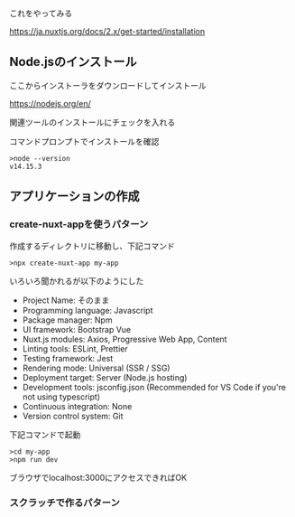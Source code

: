 これをやってみる

https://ja.nuxtjs.org/docs/2.x/get-started/installation

## Node.jsのインストール

ここからインストーラをダウンロードしてインストール

https://nodejs.org/en/

関連ツールのインストールにチェックを入れる

コマンドプロンプトでインストールを確認

```
>node --version
v14.15.3
```

## アプリケーションの作成

### create-nuxt-appを使うパターン

作成するディレクトリに移動し、下記コマンド

```
>npx create-nuxt-app my-app
```

いろいろ聞かれるが以下のようにした

- Project Name: そのまま
- Programming language: Javascript
- Package manager: Npm
- UI framework: Bootstrap Vue
- Nuxt.js modules: Axios, Progressive Web App, Content
- Linting tools: ESLint, Prettier
- Testing framework: Jest
- Rendering mode: Universal (SSR / SSG)
- Deployment target: Server (Node.js hosting)
- Development tools: jsconfig.json (Recommended for VS Code if you're not using typescript)
- Continuous integration: None
- Version control system: Git

下記コマンドで起動

```
>cd my-app
>npm run dev
```

ブラウザでlocalhost:3000にアクセスできればOK

### スクラッチで作るパターン



